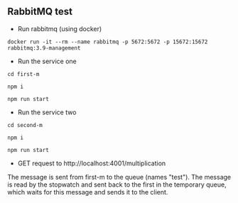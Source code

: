 ## RabbitMQ test

- Run rabbitmq (using docker)
```
docker run -it --rm --name rabbitmq -p 5672:5672 -p 15672:15672 rabbitmq:3.9-management
```

- Run the service one
```
cd first-m
```
```
npm i
```
```
npm run start
```


- Run the service two
```
cd second-m
```
```
npm i
```
```
npm run start
```

- GET request to http://localhost:4001/multiplication

The message is sent from first-m to the queue (names "test").
The message is read by the stopwatch and sent back to the first in the temporary queue, which waits for this message and sends it to the client.